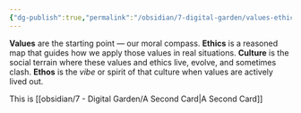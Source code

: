 ```yaml
---
{"dg-publish":true,"permalink":"/obsidian/7-digital-garden/values-ethics-and-ethos/","created":"2025-08-10T13:42:13.590+01:00","updated":"2025-08-10T15:40:42.753+01:00"}
---
```


**Values** are the starting point — our moral compass.
**Ethics** is a reasoned map that guides how we apply those values in real situations.
**Culture** is the social terrain where these values and ethics live, evolve, and sometimes clash.
**Ethos** is the _vibe_ or spirit of that culture when values are actively lived out.

This is [[obsidian/7 - Digital Garden/A Second Card\|A Second Card]] 